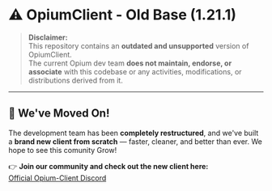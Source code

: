 # ⚠️ OpiumClient - Old Base (1.21.1)

> **Disclaimer:**  
> This repository contains an **outdated and unsupported** version of OpiumClient.  
> The current Opium dev team **does not maintain, endorse, or associate** with this codebase or any activities, modifications, or distributions derived from it.

---

## 🚀 We've Moved On!

The development team has been **completely restructured**, and we've built a **brand new client from scratch** — faster, cleaner, and better than ever.
We hope to see this comunity Grow!

👉 **Join our community and check out the new client here:**  
[Official Opium-Client Discord](https://discord.gg/opiumclient)
